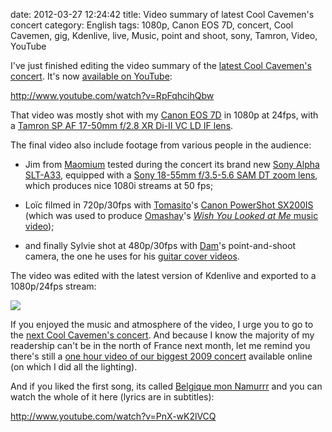 date: 2012-03-27 12:24:42
title: Video summary of latest Cool Cavemen's concert
category: English
tags: 1080p, Canon EOS 7D, concert, Cool Cavemen, gig, Kdenlive, live, Music, point and shoot, sony, Tamron, Video, YouTube

I've just finished editing the video summary of the [latest Cool Cavemen's concert](http://coolcavemen.com/2011/menu-de-samedi-a-douai/). It's now [available on YouTube](http://www.youtube.com/watch?v=RpFqhcihQbw):

http://www.youtube.com/watch?v=RpFqhcihQbw

That video was mostly shot with my [Canon EOS 7D](http://amzn.com/B002NEGTTW/?tag=kevideld-20) in 1080p at 24fps, with a [Tamron SP AF 17-50mm f/2.8 XR Di-II VC LD IF lens](http://amzn.com/B002LVUIXA/?tag=kevideld-20).





The final video also include footage from various people in the audience:

  * Jim from [Maomium](http://maomium.com) tested during the concert its brand new [Sony Alpha SLT-A33](http://amzn.com/B0043AT7AM/?tag=kevideld-20), equipped with a [Sony 18-55mm f/3.5-5.6 SAM DT zoom lens](http://amzn.com/B0029U0X0Q/?tag=kevideld-20), which produces nice 1080i streams at 50 fps;

  * Loïc filmed in 720p/30fps with [Tomasito](http://coolcavemen.com/biography/tomasito/)'s [Canon PowerShot SX200IS](http://amzn.com/B001SER45Q/?tag=kevideld-20) (which was used to produce [Omashay](http://omashay.com/)'s [_Wish You Looked at Me_ music video](http://kevin.deldycke.com/2011/07/making-of-omashay-wish-you-looked-at-me-music-video/));

  * and finally Sylvie shot at 480p/30fps with [Dam](http://coolcavemen.com/biography/dam/)'s point-and-shoot camera, the one he uses for his [guitar cover videos](http://www.youtube.com/user/damdahu/featured).







The video was edited with the latest version of Kdenlive and exported to a 1080p/24fps stream:

![](/uploads/2012/kdenlive-project-screenshot.png)

If you enjoyed the music and atmosphere of the video, I urge you to go to the [next Cool Cavemen's concert](http://coolcavemen.com/2012/concert-aux-gres-a-douai-le-samedi-7-avril/). And because I know the majority of my readership can't be in the north of France next month, let me remind you there's still a [one hour video of our biggest 2009 concert](http://www.youtube.com/watch?v=qE-bis-wYxs&list=PL4BAA557B7144031F&feature=plcp) available online (on which I did all the lighting).

And if you liked the first song, its called [Belgique mon Namurrr](http://coolcavemen.com/discography/songs-and-lyrics/belgique-mon-namurrr/) and you can watch the whole of it here (lyrics are in subtitles):

http://www.youtube.com/watch?v=PnX-wK2lVCQ
